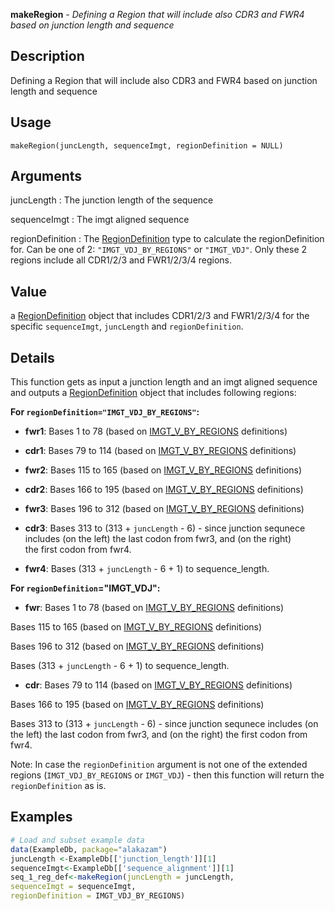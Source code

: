 **makeRegion** - *Defining a Region that will include also CDR3 and FWR4 based on junction length and sequence*

Description
--------------------

Defining a Region that will include also CDR3 and FWR4 based on junction length and sequence


Usage
--------------------
```
makeRegion(juncLength, sequenceImgt, regionDefinition = NULL)
```

Arguments
-------------------

juncLength
:   The junction length of the sequence

sequenceImgt
:   The imgt aligned sequence

regionDefinition
:   The [RegionDefinition](RegionDefinition-class.md) type to calculate
the regionDefinition for. Can be one of 2: 
`"IMGT_VDJ_BY_REGIONS"` or `"IMGT_VDJ"`. 
Only these 2 regions include all
CDR1/2/3 and FWR1/2/3/4 regions.




Value
-------------------

a [RegionDefinition](RegionDefinition-class.md) object that includes CDR1/2/3 and 
FWR1/2/3/4 for the specific `sequenceImgt`, 
`juncLength` and `regionDefinition`.


Details
-------------------

This function gets as input a junction length and an imgt aligned sequence
and outputs a [RegionDefinition](RegionDefinition-class.md) object that includes following regions:   

**For `regionDefinition="IMGT_VDJ_BY_REGIONS"`:**

- **fwr1**: Bases 1 to 78 (based on [IMGT_V_BY_REGIONS](IMGT_SCHEMES.md) definitions)  

- **cdr1**: Bases 79 to 114 (based on [IMGT_V_BY_REGIONS](IMGT_SCHEMES.md) definitions) 

- **fwr2**: Bases 115 to 165 (based on [IMGT_V_BY_REGIONS](IMGT_SCHEMES.md) definitions) 

- **cdr2**: Bases 166 to 195 (based on [IMGT_V_BY_REGIONS](IMGT_SCHEMES.md) definitions) 

- **fwr3**: Bases 196 to 312 (based on [IMGT_V_BY_REGIONS](IMGT_SCHEMES.md) definitions)

- **cdr3**: Bases 313 to (313 + `juncLength` - 6) - since junction sequnece 
includes (on the left) the last codon from fwr3, and (on the right)  
the first codon from fwr4.  

- **fwr4**: Bases (313 + `juncLength` - 6 + 1) to sequence_length. 

**For `regionDefinition`="IMGT_VDJ":**

- **fwr**: Bases	1 to 78 (based on [IMGT_V_BY_REGIONS](IMGT_SCHEMES.md) definitions)

Bases	115 to 165 (based on [IMGT_V_BY_REGIONS](IMGT_SCHEMES.md) definitions)
 
Bases	196 to 312 (based on [IMGT_V_BY_REGIONS](IMGT_SCHEMES.md) definitions)
 
Bases	(313 + `juncLength` - 6 + 1) to sequence_length.

- **cdr**: Bases	79 to 114 (based on [IMGT_V_BY_REGIONS](IMGT_SCHEMES.md) definitions)
 
Bases	166 to 195 (based on [IMGT_V_BY_REGIONS](IMGT_SCHEMES.md) definitions) 

Bases	313 to (313 + `juncLength` - 6) - since junction sequnece 
includes (on the left) the last codon from fwr3, and (on the right) 
the first codon from fwr4.  

Note: In case the `regionDefinition` argument is not one of the extended
regions (`IMGT_VDJ_BY_REGIONS` or `IMGT_VDJ`) - then this
function will return the `regionDefinition` as is.



Examples
-------------------

```R
# Load and subset example data
data(ExampleDb, package="alakazam")  
juncLength <-ExampleDb[['junction_length']][1]
sequenceImgt<-ExampleDb[['sequence_alignment']][1]
seq_1_reg_def<-makeRegion(juncLength = juncLength, 
sequenceImgt = sequenceImgt, 
regionDefinition = IMGT_VDJ_BY_REGIONS)
```









